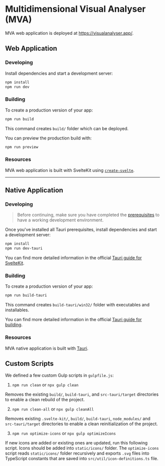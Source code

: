 # Multidimensional Visual Analyser (MVA)

MVA web application is deployed at https://visualanalyser.app/.

## Web Application

### Developing

Install dependencies and start a development server:

```bash
npm install
npm run dev
```

### Building

To create a production version of your app:

```bash
npm run build
```

This command creates `build/` folder which can be deployed.

You can preview the production build with:

```bash
npm run preview
```

### Resources

MVA web application is built with SvelteKit using [`create-svelte`](https://github.com/sveltejs/kit/tree/master/packages/create-svelte).

---

## Native Application

### Developing

> Before continuing, make sure you have completed the [prerequisites](https://tauri.app/v1/guides/getting-started/prerequisites/) to have a working development environment.

Once you've installed all Tauri prerequisites, install dependencies and start a development server:

```bash
npm install
npm run dev-tauri
```

You can find more detailed information in the official [Tauri guide for SvelteKit](https://tauri.app/v1/guides/getting-started/setup/sveltekit).

### Building

To create a production version of your app:

```bash
npm run build-tauri
```

This command creates `build-tauri/win32/` folder with executables and installables.

You can find more detailed information in the official [Tauri guide for building](https://tauri.app/v1/guides/building/).

### Resources

MVA native application is built with [Tauri](https://tauri.app/).

## Custom Scripts

We defined a few custom Gulp scripts in `gulpfile.js`:

1. `npm run clean` or `npx gulp clean`

Removes the existing `build/`, `build-tauri`, and `src-tauri/target` directories to enable a clean rebuild of the project.

2. `npm run clean-all` or `npx gulp cleanAll`

Removes existing `.svelte-kit/`, `build/`, `build-tauri`, `node_modules/` and `src-tauri/target` directories to enable a clean reinitialization of the project.

3. `npm run optimize-icons` or `npx gulp optimizeIcons`

If new icons are added or existing ones are updated, run this following script.
Icons should be added into `static/icons/` folder. The `optimize-icons` script reads `static/icons/` folder recursively and exports `.svg` files into TypeScript constants that are saved into `src/util/icon-definitions.ts` file.
